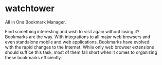 # watchtower
All in One Bookmark Manager. 

Find something interesting and wish to visit again without losing it? Bookmarks are the way. With integrations to all major web browsers and even standalone mobile and web applications, Bookmarks have evolved with the rapid changes to the Internet. While only web browser extensions should suffice this task, most of them fall short when it comes to organizing these bookmarks efficiently.
